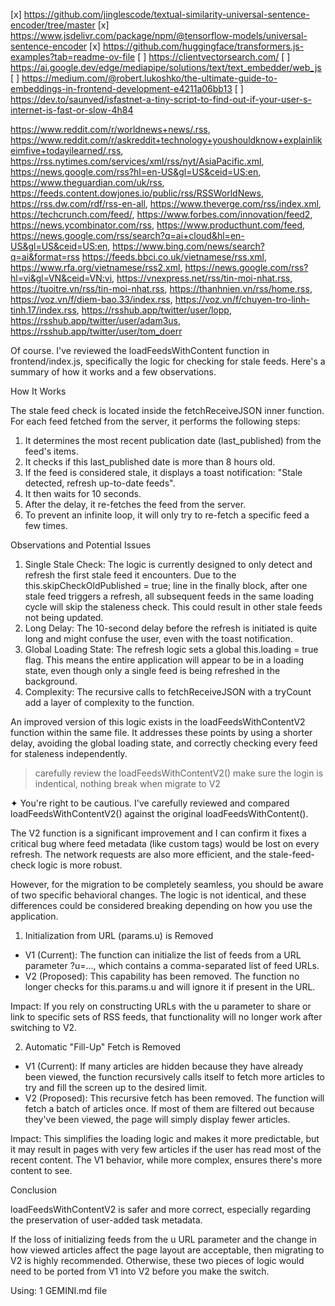 [x] https://github.com/jinglescode/textual-similarity-universal-sentence-encoder/tree/master
[x] https://www.jsdelivr.com/package/npm/@tensorflow-models/universal-sentence-encoder
[x] https://github.com/huggingface/transformers.js-examples?tab=readme-ov-file
[ ] https://clientvectorsearch.com/
[ ] https://ai.google.dev/edge/mediapipe/solutions/text/text_embedder/web_js
[ ] https://medium.com/@robert.lukoshko/the-ultimate-guide-to-embeddings-in-frontend-development-e4211a06bb13
[ ] https://dev.to/saunved/isfastnet-a-tiny-script-to-find-out-if-your-user-s-internet-is-fast-or-slow-4h84

https://www.reddit.com/r/worldnews+news/.rss,
https://www.reddit.com/r/askreddit+technology+youshouldknow+explainlikeimfive+todayilearned/.rss,
https://rss.nytimes.com/services/xml/rss/nyt/AsiaPacific.xml,
https://news.google.com/rss?hl=en-US&gl=US&ceid=US:en,
https://www.theguardian.com/uk/rss,
https://feeds.content.dowjones.io/public/rss/RSSWorldNews,
https://rss.dw.com/rdf/rss-en-all,
https://www.theverge.com/rss/index.xml,
https://techcrunch.com/feed/,
https://www.forbes.com/innovation/feed2,
https://news.ycombinator.com/rss,
https://www.producthunt.com/feed,
https://news.google.com/rss/search?q=ai+cloud&hl=en-US&gl=US&ceid=US:en,
https://www.bing.com/news/search?q=ai&format=rss
https://feeds.bbci.co.uk/vietnamese/rss.xml,
https://www.rfa.org/vietnamese/rss2.xml,
https://news.google.com/rss?hl=vi&gl=VN&ceid=VN:vi,
https://vnexpress.net/rss/tin-moi-nhat.rss,
https://tuoitre.vn/rss/tin-moi-nhat.rss,
https://thanhnien.vn/rss/home.rss,
https://voz.vn/f/diem-bao.33/index.rss,
https://voz.vn/f/chuyen-tro-linh-tinh.17/index.rss,
https://rsshub.app/twitter/user/lopp,
https://rsshub.app/twitter/user/adam3us,
https://rsshub.app/twitter/user/tom_doerr



Of course. I've reviewed the loadFeedsWithContent function in frontend/index.js, specifically the
  logic for checking for stale feeds. Here's a summary of how it works and a few observations.

  How It Works

  The stale feed check is located inside the fetchReceiveJSON inner function. For each feed fetched
  from the server, it performs the following steps:

   1. It determines the most recent publication date (last_published) from the feed's items.
   2. It checks if this last_published date is more than 8 hours old.
   3. If the feed is considered stale, it displays a toast notification: "Stale detected, refresh
      up-to-date feeds".
   4. It then waits for 10 seconds.
   5. After the delay, it re-fetches the feed from the server.
   6. To prevent an infinite loop, it will only try to re-fetch a specific feed a few times.

  Observations and Potential Issues

   1. Single Stale Check: The logic is currently designed to only detect and refresh the first stale
      feed it encounters. Due to the this.skipCheckOldPublished = true; line in the finally block,
      after one stale feed triggers a refresh, all subsequent feeds in the same loading cycle will
      skip the staleness check. This could result in other stale feeds not being updated.
   2. Long Delay: The 10-second delay before the refresh is initiated is quite long and might confuse
      the user, even with the toast notification.
   3. Global Loading State: The refresh logic sets a global this.loading = true flag. This means the
      entire application will appear to be in a loading state, even though only a single feed is being
      refreshed in the background.
   4. Complexity: The recursive calls to fetchReceiveJSON with a tryCount add a layer of complexity to
      the function.

  An improved version of this logic exists in the loadFeedsWithContentV2 function within the same
  file. It addresses these points by using a shorter delay, avoiding the global loading state, and
  correctly checking every feed for staleness independently.

> carefully review the loadFeedsWithContentV2() make sure the login is indentical, nothing break when
  migrate to V2

✦ You're right to be cautious. I've carefully reviewed and compared loadFeedsWithContentV2() against
  the original loadFeedsWithContent().

  The V2 function is a significant improvement and I can confirm it fixes a critical bug where feed
  metadata (like custom tags) would be lost on every refresh. The network requests are also more
  efficient, and the stale-feed-check logic is more robust.

  However, for the migration to be completely seamless, you should be aware of two specific
  behavioral changes. The logic is not identical, and these differences could be considered
  breaking depending on how you use the application.

  1. Initialization from URL (params.u) is Removed

   * V1 (Current): The function can initialize the list of feeds from a URL parameter ?u=..., which
     contains a comma-separated list of feed URLs.
   * V2 (Proposed): This capability has been removed. The function no longer checks for this.params.u
     and will ignore it if present in the URL.

  Impact: If you rely on constructing URLs with the u parameter to share or link to specific sets
  of RSS feeds, that functionality will no longer work after switching to V2.

  2. Automatic "Fill-Up" Fetch is Removed

   * V1 (Current): If many articles are hidden because they have already been viewed, the function
     recursively calls itself to fetch more articles to try and fill the screen up to the desired
     limit.
   * V2 (Proposed): This recursive fetch has been removed. The function will fetch a batch of
     articles once. If most of them are filtered out because they've been viewed, the page will
     simply display fewer articles.

  Impact: This simplifies the loading logic and makes it more predictable, but it may result in
  pages with very few articles if the user has read most of the recent content. The V1 behavior,
  while more complex, ensures there's more content to see.

  Conclusion

  loadFeedsWithContentV2 is safer and more correct, especially regarding the preservation of
  user-added task metadata.

  If the loss of initializing feeds from the u URL parameter and the change in how viewed articles
  affect the page layout are acceptable, then migrating to V2 is highly recommended. Otherwise,
  these two pieces of logic would need to be ported from V1 into V2 before you make the switch.

Using: 1 GEMINI.md file